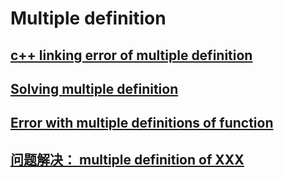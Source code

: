 # Multiple definition





## [c++ linking error of multiple definition](https://ubuntuforums.org/showthread.php?t=1660856)



## [Solving multiple definition](http://www.cplusplus.com/forum/unices/5784/)



## [Error with multiple definitions of function](https://stackoverflow.com/questions/17904643/error-with-multiple-definitions-of-function)



## [问题解决： multiple definition of XXX](https://blog.csdn.net/liyuefeilong/article/details/44071053)